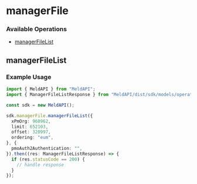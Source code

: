 # managerFile

### Available Operations

* [managerFileList](#managerfilelist)

## managerFileList

### Example Usage

```typescript
import { MeldAPI } from "MeldAPI";
import { ManagerFileListResponse } from "MeldAPI/dist/sdk/models/operations";

const sdk = new MeldAPI();

sdk.managerFile.managerFileList({
  xPmOrg: 968962,
  limit: 652103,
  offset: 320997,
  ordering: "eum",
}, {
  pmoAuth2Authentication: "",
}).then((res: ManagerFileListResponse) => {
  if (res.statusCode == 200) {
    // handle response
  }
});
```

